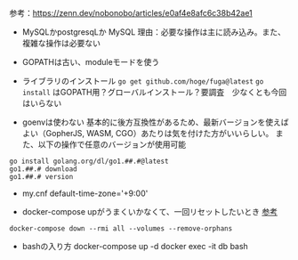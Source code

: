 参考：https://zenn.dev/nobonobo/articles/e0af4e8afc6c38b42ae1

- MySQLかpostgresqLか
MySQL
理由：必要な操作は主に読み込み。また、複雑な操作は必要ない

- GOPATHは古い、moduleモードを使う

- ライブラリのインストール
``` go get github.com/hoge/fuga@latest ```
``` go install ``` はGOPATH用？グローバルインストール？要調査　少なくとも今回はいらない

- goenvは使わない
基本的に後方互換性があるため、最新バージョンを使えばよい（GopherJS, WASM, CGO）あたりは気を付けた方がいいらしい。
また、以下の操作で任意のバージョンが使用可能
```
go install golang.org/dl/go1.##.#@latest
go1.##.# download
go1.##.# version
```

- my.cnf
default-time-zone='+9:00'

- docker-compose upがうまくいかなくて、一回リセットしたいとき
[参考](<https://qiita.com/suin/items/19d65e191b96a0079417>)
```
docker-compose down --rmi all --volumes --remove-orphans
```

- bashの入り方
docker-compose up -d
docker exec -it db bash